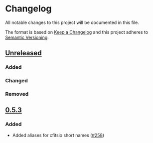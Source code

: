 # Changelog

All notable changes to this project will be documented in this file.

The format is based on [Keep a Changelog](http://keepachangelog.com/en/1.0.0/) and this project adheres to [Semantic Versioning](http://semver.org/spec/v2.0.0.html).

## [Unreleased]
### Added
### Changed
### Removed

## [0.5.3]
### Added

* Added aliases for cfitsio short names ([#258](https://github.com/simonrw/rust-fitsio/pull/258))

[Unreleased]: https://github.com/simonrw/rust-fitsio/compare/fitsio-sys-v0.5.2...HEAD
[0.5.3]: https://github.com/simonrw/rust-fitsio/compare/fitsio-sys-v0.5.2...fitsio-sys-v0.5.3
